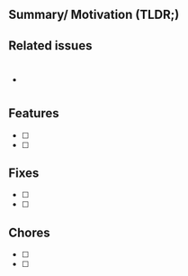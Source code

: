 ## Summary/ Motivation (TLDR;)

## Related issues

<!-- Add related issue here: E.g: #124-->

- #

## Features

- [ ]
- [ ]

## Fixes

- [ ]
- [ ]

## Chores

- [ ]
- [ ]
